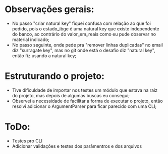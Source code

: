 # Observações gerais:

- No passo "criar natural key" fiquei confusa com relação ao que foi pedido, pois o estado_ibge é uma natural key que existe independente do banco, ao contrário do valor_em_reais como eu pude observar no material indicado;
- No passo seguinte, onde pede pra "remover linhas duplicadas" no email diz "surragate key", mas no git onde está o desafio diz "natural key", então fiz usando a natural key;

# Estruturando o projeto:

- Tive dificuldade de importar nos testes um módulo que estava na raiz do projeto, mas depois de algumas buscas eu consegui;
- Observei a necessidade de facilitar a forma de executar o projeto, então resolvi adicionar o ArgumentParser para ficar parecido com uma CLI;

# ToDo:
- Testes pro CLI
- Adicionar validações e testes dos parâmentros e dos arquivos
